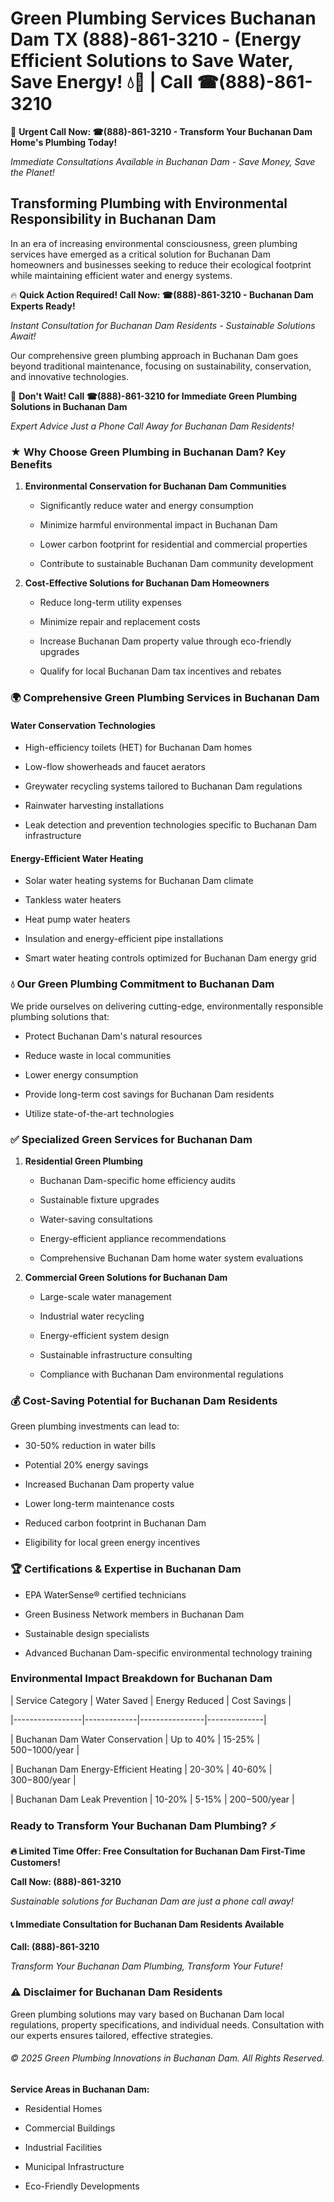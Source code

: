 # Green Plumbing Services Buchanan Dam TX (888)-861-3210 - (Energy Efficient Solutions to Save Water, Save Energy! 💧🌿 | Call ☎(888)-861-3210

🚨 **Urgent Call Now: ☎(888)-861-3210 - Transform Your Buchanan Dam Home's Plumbing Today!**
*Immediate Consultations Available in Buchanan Dam - Save Money, Save the Planet!*

## Transforming Plumbing with Environmental Responsibility in Buchanan Dam

In an era of increasing environmental consciousness, green plumbing services have emerged as a critical solution for Buchanan Dam homeowners and businesses seeking to reduce their ecological footprint while maintaining efficient water and energy systems. 

🔥 **Quick Action Required! Call Now: ☎(888)-861-3210 - Buchanan Dam Experts Ready!**
*Instant Consultation for Buchanan Dam Residents - Sustainable Solutions Await!*

Our comprehensive green plumbing approach in Buchanan Dam goes beyond traditional maintenance, focusing on sustainability, conservation, and innovative technologies.

🚨 **Don't Wait! Call ☎(888)-861-3210 for Immediate Green Plumbing Solutions in Buchanan Dam**
*Expert Advice Just a Phone Call Away for Buchanan Dam Residents!*

### ★ Why Choose Green Plumbing in Buchanan Dam? Key Benefits

1. **Environmental Conservation for Buchanan Dam Communities** 
   - Significantly reduce water and energy consumption
   - Minimize harmful environmental impact in Buchanan Dam
   - Lower carbon footprint for residential and commercial properties
   - Contribute to sustainable Buchanan Dam community development

2. **Cost-Effective Solutions for Buchanan Dam Homeowners** 
   - Reduce long-term utility expenses
   - Minimize repair and replacement costs
   - Increase Buchanan Dam property value through eco-friendly upgrades
   - Qualify for local Buchanan Dam tax incentives and rebates

### 🌍 Comprehensive Green Plumbing Services in Buchanan Dam

#### Water Conservation Technologies
- High-efficiency toilets (HET) for Buchanan Dam homes
- Low-flow showerheads and faucet aerators
- Greywater recycling systems tailored to Buchanan Dam regulations
- Rainwater harvesting installations
- Leak detection and prevention technologies specific to Buchanan Dam infrastructure

#### Energy-Efficient Water Heating
- Solar water heating systems for Buchanan Dam climate
- Tankless water heaters
- Heat pump water heaters
- Insulation and energy-efficient pipe installations
- Smart water heating controls optimized for Buchanan Dam energy grid

### 💧 Our Green Plumbing Commitment to Buchanan Dam

We pride ourselves on delivering cutting-edge, environmentally responsible plumbing solutions that:
- Protect Buchanan Dam's natural resources
- Reduce waste in local communities
- Lower energy consumption
- Provide long-term cost savings for Buchanan Dam residents
- Utilize state-of-the-art technologies

### ✅ Specialized Green Services for Buchanan Dam

1. **Residential Green Plumbing**
   - Buchanan Dam-specific home efficiency audits
   - Sustainable fixture upgrades
   - Water-saving consultations
   - Energy-efficient appliance recommendations
   - Comprehensive Buchanan Dam home water system evaluations

2. **Commercial Green Solutions for Buchanan Dam**
   - Large-scale water management
   - Industrial water recycling
   - Energy-efficient system design
   - Sustainable infrastructure consulting
   - Compliance with Buchanan Dam environmental regulations

### 💰 Cost-Saving Potential for Buchanan Dam Residents

Green plumbing investments can lead to:
- 30-50% reduction in water bills
- Potential 20% energy savings
- Increased Buchanan Dam property value
- Lower long-term maintenance costs
- Reduced carbon footprint in Buchanan Dam
- Eligibility for local green energy incentives

### 🏆 Certifications & Expertise in Buchanan Dam

- EPA WaterSense® certified technicians
- Green Business Network members in Buchanan Dam
- Sustainable design specialists
- Advanced Buchanan Dam-specific environmental technology training

### Environmental Impact Breakdown for Buchanan Dam

| Service Category | Water Saved | Energy Reduced | Cost Savings |
|-----------------|-------------|----------------|--------------|
| Buchanan Dam Water Conservation | Up to 40% | 15-25% | $500-$1000/year |
| Buchanan Dam Energy-Efficient Heating | 20-30% | 40-60% | $300-$800/year |
| Buchanan Dam Leak Prevention | 10-20% | 5-15% | $200-$500/year |

### Ready to Transform Your Buchanan Dam Plumbing? ⚡

**🔥 Limited Time Offer: Free Consultation for Buchanan Dam First-Time Customers!**

**Call Now: (888)-861-3210**
*Sustainable solutions for Buchanan Dam are just a phone call away!*

#### 📞 Immediate Consultation for Buchanan Dam Residents Available

**Call: (888)-861-3210**
*Transform Your Buchanan Dam Plumbing, Transform Your Future!*

### ⚠️ Disclaimer for Buchanan Dam Residents

Green plumbing solutions may vary based on Buchanan Dam local regulations, property specifications, and individual needs. Consultation with our experts ensures tailored, effective strategies.

###### © 2025 Green Plumbing Innovations in Buchanan Dam. All Rights Reserved.

**Service Areas in Buchanan Dam:** 
- Residential Homes
- Commercial Buildings
- Industrial Facilities
- Municipal Infrastructure
- Eco-Friendly Developments